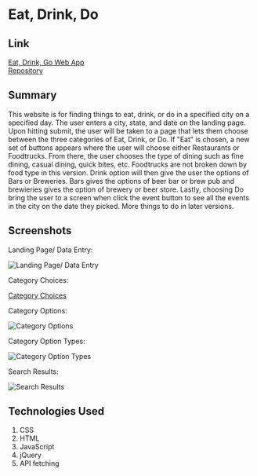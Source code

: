 # Eat, Drink, Do

## Link

[Eat, Drink, Go Web App](https://eat-drink-do--wshaughnessy.repl.co/) </br>
[Repository](https://github.com/patriots123/Eat-Drink-Do-Tourist-App)

## Summary

This website is for finding things to eat, drink, or do in a specified city on a specified day. The user enters a city, state, and date 
on the landing page. Upon hitting submit, the user will be taken to a page that lets them choose between the three categories of Eat, Drink,
or Do. If "Eat" is chosen, a new set of buttons appears where the user will choose either Restaurants or Foodtrucks. From there, the user
chooses the type of dining such as fine dining, casual dining, quick bites, etc. Foodtrucks are not broken down by food type in this version.
Drink option will then give the user the options of Bars or Breweries. Bars gives the options of beer bar or brew pub and brewieries gives
the option of brewery or beer store. Lastly, choosing Do bring the user to a screen when click the event button to see all the events in the
city on the date they picked. More things to do in later versions.

## Screenshots
Landing Page/ Data Entry:

![Landing Page/ Data Entry](Desktop/Thinkful_Projects/API-capstone/Screenshots_for_README/category_option_buttons.jpg)

Category Choices:

[Category Choices](Desktop/Thinkful_Projects/API-capstone/Screenshots_for_README/Eat_Drink_Do_choice.jpg)

Category Options:

![Category Options](Desktop/Thinkful_Projects/API-capstone/Screenshots_for_README/category_option_buttons.jpg)

Category Option Types:

![Category Option Types](Desktop/Thinkful_Projects/API-capstone/Screenshots_for_README/category_option_buttons.jpg)

Search Results:

![Search Results](Desktop/Thinkful_Projects/API-capstone/Screenshots_for_README/search_results.jpg)

## Technologies Used

1. CSS
2. HTML
3. JavaScript
4. jQuery
5. API fetching




